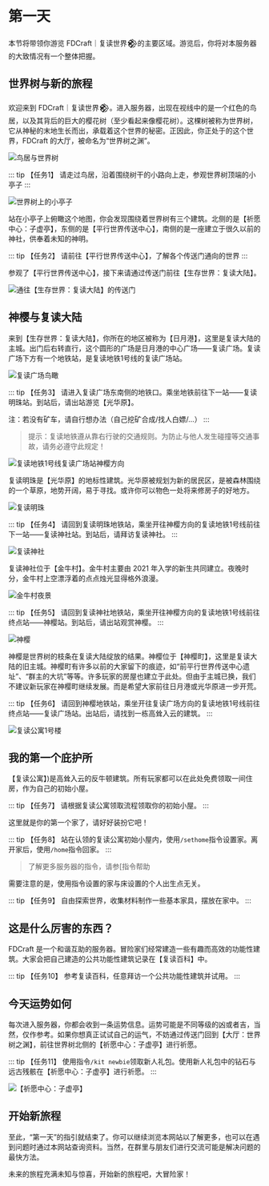 # 第一天

本节将带领你游览 FDCraft｜复读世界𒆙的主要区域。游览后，你将对本服务器的大致情况有一个整体把握。

## 世界树与新的旅程

欢迎来到 FDCraft｜复读世界𒆙。进入服务器，出现在视线中的是一个红色的鸟居，以及其背后的巨大的樱花树（至少看起来像樱花树）。这棵树被称为世界树，它从神秘的末地生长而出，承载着这个世界的秘密。正因此，你正处于的这个世界，FDCraft 的大厅，被命名为“世界树之渊”。

![鸟居与世界树](/img_old/E95C9820C18E7B59FACF620B53B10E98.webp)

::: tip 【任务1】
请走过鸟居，沿着围绕树干的小路向上走，参观世界树顶端的小亭子
:::

![世界树上的小亭子](/img_old/9B7D07E3DE478535C6191687C96467FD.webp)

站在小亭子上俯瞰这个地图，你会发现围绕着世界树有三个建筑。北侧的是【祈愿中心：子虚亭】，东侧的是【平行世界传送中心】，南侧的是一座建立于很久以前的神社，供奉着未知的神明。

::: tip 【任务2】
请前往【平行世界传送中心】，了解各个传送门通向的世界
:::

参观了【平行世界传送中心】，接下来请通过传送门前往【生存世界：复读大陆】。

![通往【生存世界：复读大陆】的传送门](/img_old/361A93D277D3CE3483550298416ADEB1.webp)

## 神樱与复读大陆

来到【生存世界：复读大陆】，你所在的地区被称为【日月港】，这里是复读大陆的主城。出门后右转直行，这个圆形的广场是日月港的中心广场——复读广场。复读广场下方有一个地铁站，是复读地铁1号线的复读广场站。

![复读广场鸟瞰](/img_old/51E660F9E4BE01DFEC8B47721C982936.webp)

::: tip 【任务3】
请进入复读广场东南侧的地铁口。乘坐地铁前往下一站——复读明珠站。到站后，请出站游览【光华原】。

注：若没有矿车，请自行想办法（自己挖矿合成/找人白嫖/...）
:::

> 提示：复读地铁遵从靠右行驶的交通规则。为防止与他人发生碰撞等交通事故，请务必遵守此规定！

![复读地铁1号线复读广场站神樱方向](/img_old/7329553DD333537A874EC3FB48DB1BF3.webp)

复读明珠是【光华原】的地标性建筑。光华原被规划为新的居民区，是被森林围绕的一个草原，地势开阔，易于寻找。或许你可以物色一处将来修房子的好地方。

![复读明珠](/img_old/822814DB27C04E18BDDB58B42838A2AB.webp)

::: tip 【任务4】
请回到复读明珠地铁站，乘坐开往神樱方向的复读地铁1号线前往下一站——复读神社站。到站后，请拜访复读神社。
:::

![复读神社](/img_old/E56991FFFC3F52BD9F240FF689446EE6.webp)

复读神社位于【金牛村】。金牛村主要由 2021 年入学的新生共同建立。夜晚时分，金牛村上空漂浮着的点点烛光显得格外浪漫。

![金牛村夜景](/img_old/83E82AD1BB4213AC403CBB393AC8A0EC.webp)

::: tip 【任务5】
请回到复读神社地铁站，乘坐开往神樱方向的复读地铁1号线前往终点站——神樱站。到站后，请出站观赏神樱。
:::

![神樱](/img_old/38187030BC2F1971DF457DA3AF77064D.webp)

神樱是世界树的枝条在复读大陆绽放的结果。神樱位于【神樱町】，这里是复读大陆的旧主城。神樱町有许多以前的大家留下的痕迹，如“前平行世界传送中心遗址”、“群主的大坑”等等。许多玩家的房屋也建立于此处。但由于主城已换，我们不建议新玩家在神樱町继续发展。而是希望大家前往日月港或光华原进一步开荒。

::: tip 【任务6】
请回到神樱地铁站，乘坐开往复读广场方向的复读地铁1号线前往终点站——复读广场站。出站后，请找到一栋高耸入云的建筑。
:::

![复读公寓1号楼](/img_old/FC0B8E43C1F979162FD4E756CEA4678E.webp)

## 我的第一个庇护所

【复读公寓】)是高耸入云的反牛顿建筑。所有玩家都可以在此处免费领取一间住房，作为自己的初始小屋。

::: tip 【任务7】
请根据复读公寓领取流程领取你的初始小屋。
:::

这里就是你的第一个家了，请好好装扮它吧！

::: tip 【任务8】
站在认领的复读公寓初始小屋内，使用`/sethome`指令设置家。离开家后，使用`/home`指令回家。
:::

> 了解更多服务器的指令，请参[指令帮助

需要注意的是，使用指令设置的家与床设置的个人出生点无关。

::: tip 【任务9】
自由探索世界，收集材料制作一些基本家具，摆放在家中。
:::

## 这是什么厉害的东西？

FDCraft 是一个和谐互助的服务器。冒险家们经常建造一些有趣而高效的功能性建筑。大家会把自己建造的公共功能性建筑记录在【复读百科】中。

::: tip 【任务10】
参考复读百科，任意拜访一个公共功能性建筑并试用。
:::

## 今天运势如何

每次进入服务器，你都会收到一条运势信息。运势可能是不同等级的凶或者吉，当然，仅作参考。如果你想真正试试自己的运气，不妨通过传送门回到【大厅：世界树之渊】，前往世界树北侧的【祈愿中心：子虚亭】进行祈愿。

::: tip 【任务11】
使用指令`/kit newbie`领取新人礼包。使用新人礼包中的钻石与远古残骸在【祈愿中心：子虚亭】进行祈愿。
:::

![【祈愿中心：子虚亭】](/img_old/ED3236B5117A914F5EF3C1FC38F52A22.webp)

## 开始新旅程

至此，“第一天”的指引就结束了。你可以继续浏览本网站以了解更多，也可以在遇到问题时通过本网站查询资料。当然，在群里与朋友们进行交流可能是解决问题的最快方法。

未来的旅程充满未知与惊喜，开始新的旅程吧，大冒险家！
